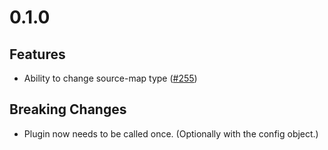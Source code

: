 # 0.1.0

## Features
- Ability to change source-map type ([#255](https://github.com/zeit/next-plugins/pull/255))

## Breaking Changes
- Plugin now needs to be called once. (Optionally with the config object.)
